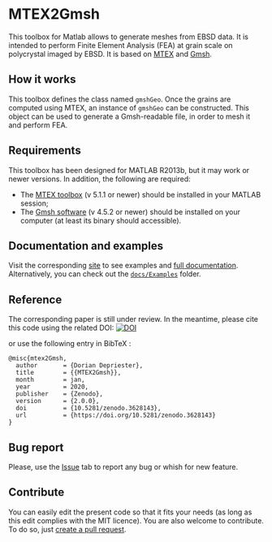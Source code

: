 # MTEX2Gmsh
This toolbox for Matlab allows to generate meshes from EBSD data. It is intended to perform Finite Element Analysis (FEA) at grain scale on polycrystal imaged by EBSD. It is based on [MTEX](http://mtex-toolbox.github.io/) and [Gmsh](http://gmsh.info/).

## How it works
This toolbox defines the class named `gmshGeo`. Once the grains are computed using MTEX, an instance of `gmshGeo` can be constructed. This object can be used to generate a Gmsh-readable file, in order to mesh it and perform FEA.

## Requirements
This toolbox has been designed for MATLAB R2013b, but it may work or newer versions. In addition, the following are required:
- The [MTEX toolbox](https://mtex-toolbox.github.io/) (v 5.1.1 or newer) should be installed in your MATLAB session;
- The [Gmsh software](http://gmsh.info/) (v 4.5.2 or newer) should be installed on your computer (at least its binary should accessible).

## Documentation and examples
Visit the corresponding [site](https://doriandepriester.github.io/MTEX2Gmsh/) to see examples and [full documentation](https://doriandepriester.github.io/MTEX2Gmsh/html/index.html). Alternatively, you can check out the [``docs/Examples``](https://github.com/DorianDepriester/MTEX2Gmsh/tree/master/docs/Examples) folder.

## Reference
The corresponding paper is still under review. In the meantime, please cite this code using the related DOI:
[![DOI](https://zenodo.org/badge/137471547.svg)](https://zenodo.org/badge/latestdoi/137471547)

or use the following entry in BibTeX :
```
@misc{mtex2Gmsh,
  author       = {Dorian Depriester},
  title        = {{MTEX2Gmsh}},
  month        = jan,
  year         = 2020,
  publisher    = {Zenodo},
  version      = {2.0.0},
  doi          = {10.5281/zenodo.3628143},
  url          = {https://doi.org/10.5281/zenodo.3628143}
}
```

## Bug report
Please, use the [Issue](https://github.com/DorianDepriester/MTEX2Gmsh/issues) tab to report any bug or whish for new feature.

## Contribute
You can easily edit the present code so that it fits your needs (as long as this edit complies with the MIT licence). You are also welcome to contribute. To do so, just [create a pull request](https://help.github.com/en/github/collaborating-with-issues-and-pull-requests/creating-a-pull-request#creating-the-pull-request).
